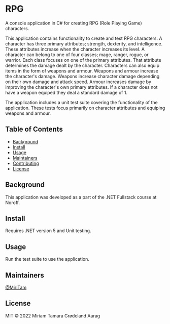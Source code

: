 # RPG


A console application in C# for creating RPG (Role Playing Game) characters.

This application contains functionality to create and test RPG characters. A character has three primary
attributes; strength, dexterity, and intelligence. These attributes increase when the character increases
its level. A character can belong to one of four classes; mage, ranger, rogue, or warrior. Each class
focuses on one of the primary attributes. That attribute determines the damage dealt by the character.
Characters can also equip items in the form of weapons and armour. Weapons and armour increase the 
character's damage. Weapons increase  character damage depending on their own damage and attack speed. 
Armour increases damage by improving the character's own primary attributes. If a character does not have 
a weapon equiped they deal a standard damage of 1.

The application includes a unit test suite covering the functionality of the application. These tests
focus primarily on character attributes and equiping weapons and armour.



## Table of Contents

- [Background](#background)
- [Install](#install)
- [Usage](#usage)
- [Maintainers](#maintainers)
- [Contributing](#contributing)
- [License](#license)

## Background

This application was developed as a part of the .NET Fullstack course at Noroff.


## Install

Requires .NET version 5 and Unit testing.

## Usage

Run the test suite to use the application.

## Maintainers

[@MiriTam](https://github.com/MiriTam)


## License

MIT © 2022 Miriam Tamara Grødeland Aarag
